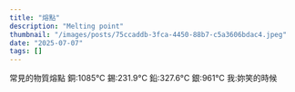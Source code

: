 ```yaml
---
title: "熔點"
description: "Melting point"
thumbnail: "/images/posts/75ccaddb-3fca-4450-88b7-c5a3606bdac4.jpeg"
date: "2025-07-07"
tags: []
---
```


常見的物質熔點
銅:1085°C
錫:231.9°C
鉛:327.6°C
銀:961°C
我:妳笑的時候

